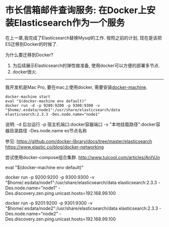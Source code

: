 # 市长信箱邮件查询服务: 在Docker上安装Elasticsearch作为一个服务

在上一章,我完成了Elasticsearch替换Mysql的工作. 按照之前的计划, 现在是该把ES迁移到Docker的时候了.

为什么要迁移到Docker? 
  1. 为后续展示Elasticsearch的弹性做准备, 使用docker可以方便的部署多节点.
  2. docker很火.
   
-------------------

我开发机是Mac Pro, 要在mac上使用docker, 需要安装[docker-machine](https://docs.docker.com/machine/overview/).

``` shell
docker-machine start
eval "$(docker-machine env default)"
docker run -d -p 9200:9200 -p 9300:9300 -v "$home/.esdata/node1":/usr/share/elasticsearch/data elasticsearch:2.3.3 -Des.node.name="node1"
```
说明:
-d 后台运行
-p 宿主机端口:docker容器端口
-v "本地挂载路径":docker容器目录路径
-Des.node.name es节点名称

参见: 
https://github.com/docker-library/docs/tree/master/elasticsearch
https://www.elastic.co/blog/docker-networking

尝试使用docker-compose组合集群.
http://www.tuicool.com/articles/AnIVJn


eval "$(docker-machine env default)"

docker run -p 9200:9200 -p 9300:9300 -v "$home/.esdata/node1":/usr/share/elasticsearch/data elasticsearch:2.3.3 -Des.node.name="node1" -Des.discovery.zen.ping.unicast.hosts=192.168.99.100

docker run -p 9201:9200 -p 9301:9300 -v "$home/.esdata/node2":/usr/share/elasticsearch/data elasticsearch:2.3.3 -Des.node.name="node2" -Des.discovery.zen.ping.unicast.hosts=192.168.99.100
